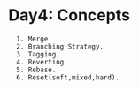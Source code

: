 # Day4: Concepts

      1. Merge
      2. Branching Strategy.
      3. Tagging.
      4. Reverting.
      5. Rebase.
      6. Reset(soft,mixed,hard).
